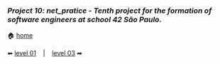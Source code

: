 ### _Project 10: net_pratice - Tenth project for the formation of software engineers at school 42 São Paulo._

🏠 [home](https://github.com/Vinicius-Santoro/42-formation-lvl2-10.net_pratice)<br><br>
⬅ [level 01](https://github.com/Vinicius-Santoro/42-formation-lvl2-10.net_pratice/blob/main/level01.md) &nbsp;&nbsp;&nbsp;|&nbsp;&nbsp;&nbsp; [level 03](https://github.com/Vinicius-Santoro/42-formation-lvl2-10.net_pratice/blob/main/level02.md) ➡
